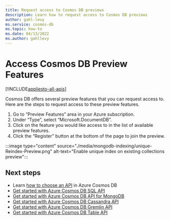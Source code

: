 ```yaml
---
title: Request access to Cosmos DB previews
description: Learn how to request access to Cosmos DB previews
author: gahl-levy
ms.service: cosmos-db
ms.topic: how-to
ms.date: 04/13/2022
ms.author: gahllevy
---
```


# Access Cosmos DB Preview Features
[!INCLUDE[appliesto-all-apis](includes/appliesto-all-apis.md)]

Cosmos DB offers several preview features that you can request access to. Here are the steps to request access to these preview features.

1. Go to “Preview Features” area in your Azure subscription.
2. Under “Type”, select “Microsoft.DocumentDB”.
3. Click on the feature you would like access to in the list of available preview features.
4. Click the “Register” button at the bottom of the page to join the preview.

:::image type="content" source="./media/mongodb-indexing/unique-Reindex-Preview.png" alt-text="Enable unique index on existing collections preview":::

## Next steps

- Learn [how to choose an API](choose-api.md) in Azure Cosmos DB
- [Get started with Azure Cosmos DB SQL API](create-sql-api-dotnet.md)
- [Get started with Azure Cosmos DB API for MongoDB](mongodb/create-mongodb-nodejs.md)
- [Get started with Azure Cosmos DB Cassandra API](cassandra/manage-data-dotnet.md)
- [Get started with Azure Cosmos DB Gremlin API](create-graph-dotnet.md)
- [Get started with Azure Cosmos DB Table API](table/create-table-dotnet.md)